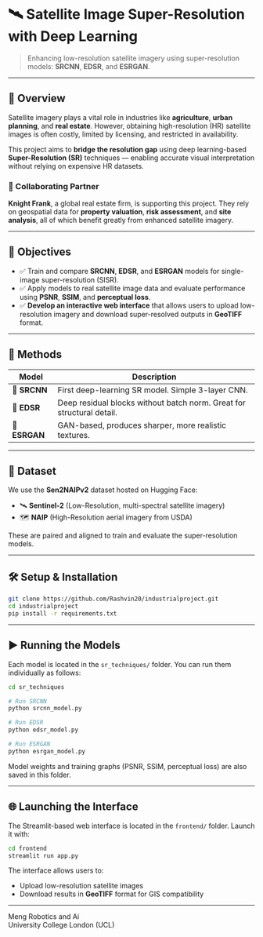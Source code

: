 # 🛰️ Satellite Image Super-Resolution with Deep Learning

> Enhancing low-resolution satellite imagery using  super-resolution models: **SRCNN**, **EDSR**, and **ESRGAN**.

---

## 📌 Overview

Satellite imagery plays a vital role in industries like **agriculture**, **urban planning**, and **real estate**. However, obtaining high-resolution (HR) satellite images is often costly, limited by licensing, and restricted in availability.

This project aims to **bridge the resolution gap** using deep learning-based **Super-Resolution (SR)** techniques — enabling accurate visual interpretation without relying on expensive HR datasets.

### 🚀 Collaborating Partner  
**Knight Frank**, a global real estate firm, is supporting this project. They rely on geospatial data for **property valuation**, **risk assessment**, and **site analysis**, all of which benefit greatly from enhanced satellite imagery.

---

## 🎯 Objectives

- ✅ Train and compare **SRCNN**, **EDSR**, and **ESRGAN** models for single-image super-resolution (SISR).
- ✅ Apply models to real satellite image data and evaluate performance using **PSNR**, **SSIM**, and **perceptual loss**.
- ✅ **Develop an interactive web interface** that allows users to upload low-resolution imagery and download super-resolved outputs in **GeoTIFF** format.

---

## 🧠 Methods

| Model   | Description |
|---------|-------------|
| 🔹 **SRCNN** | First deep-learning SR model. Simple 3-layer CNN. |
| 🔸 **EDSR**  | Deep residual blocks without batch norm. Great for structural detail. |
| 🔺 **ESRGAN** | GAN-based, produces sharper, more realistic textures. |

---

## 📂 Dataset

We use the **Sen2NAIPv2** dataset hosted on Hugging Face:

- 🛰️ **Sentinel-2** (Low-Resolution, multi-spectral satellite imagery)  
- 🗺️ **NAIP** (High-Resolution aerial imagery from USDA)

These are paired and aligned to train and evaluate the super-resolution models.

---

## 🛠️ Setup & Installation

```bash
git clone https://github.com/Rashvin20/industrialproject.git
cd industrialproject
pip install -r requirements.txt
```

---

## ▶️ Running the Models

Each model is located in the `sr_techniques/` folder. You can run them individually as follows:

```bash
cd sr_techniques

# Run SRCNN
python srcnn_model.py

# Run EDSR
python edsr_model.py

# Run ESRGAN
python esrgan_model.py
```

Model weights and training graphs (PSNR, SSIM, perceptual loss) are also saved in this folder.

---

## 🌐 Launching the Interface

The Streamlit-based web interface is located in the `frontend/` folder. Launch it with:

```bash
cd frontend
streamlit run app.py
```

The interface allows users to:
- Upload low-resolution satellite images  
- Download results in **GeoTIFF** format for GIS compatibility

---

Meng Robotics and Ai  
University College London (UCL)  

